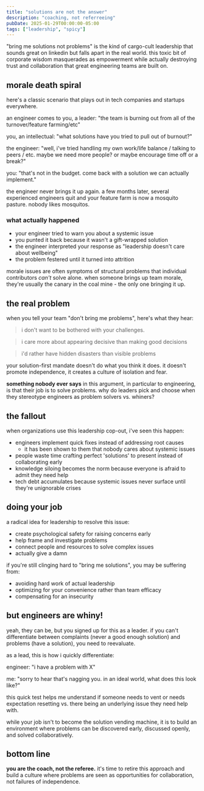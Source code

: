 ```yaml
---
title: "solutions are not the answer"
description: "coaching, not referreeing"
pubDate: 2025-01-29T00:00:00-05:00
tags: ["leadership", "spicy"]
---
```


"bring me solutions not problems" is the kind of cargo-cult leadership that sounds great on linkedin but falls apart in the real world. this toxic bit of corporate wisdom masquerades as empowerment while actually destroying trust and collaboration that great engineering teams are built on.

## morale death spiral

here's a classic scenario that plays out in tech companies and startups everywhere.

an engineer comes to you, a leader: "the team is burning out from all of the turnover/feature farming/etc"

you, an intellectual: "what solutions have you tried to pull out of burnout?"

the engineer: "well, i've tried handling my own work/life balance / talking to peers / etc. maybe we need more people? or maybe encourage time off or a break?"

you: "that's not in the budget. come back with a solution we can actually implement."

the engineer never brings it up again. a few months later, several experienced engineers quit  and your feature farm is now a mosquito pasture. nobody likes mosquitos.

### what actually happened

- your engineer tried to warn you about a systemic issue
- you punted it back because it wasn't a gift-wrapped solution
- the engineer interpreted your response as "leadership doesn't care about wellbeing"
- the problem festered until it turned into attrition

morale issues are often symptoms of structural problems that individual contributors _can't_ solve alone. when someone brings up team morale, they're usually the canary in the coal mine - the only one bringing it up.

## the real problem

when you tell your team "don't bring me problems", here's what they hear:

> i don't want to be bothered with your challenges.

> i care more about appearing decisive than making good decisions

> i'd rather have hidden disasters than visible problems

your solution-first mandate doesn't do what you think it does. it doesn't promote independence, it creates a culture of isolation and fear.

**something nobody ever says** in this argument, in particular to engineering, is that their job is to solve problems. why do leaders pick and choose when they stereotype engineers as problem solvers vs. whiners?

## the fallout

when organizations use this leadership cop-out, i've seen this happen:

- engineers implement quick fixes instead of addressing root causes
  - it has been shown to them that nobody cares about systemic issues
- people waste time crafting perfect 'solutions' to present instead of collaborating early
- knowledge siloing becomes the norm because everyone is afraid to admit they need help
- tech debt accumulates because systemic issues never surface until they're unignorable crises

## doing your job

a radical idea for leadership to resolve this issue:

- create psychological safety for raising concerns early
- help frame and investigate problems
- connect people and resources to solve complex issues
- actually give a damn

if you're still clinging hard to "bring me solutions", you may be suffering from:

- avoiding hard work of actual leadership
- optimizing for your convenience rather than team efficacy
- compensating for an insecurity

## but engineers are whiny!

yeah, they can be, but you signed up for this as a leader. if you can't differentiate between complaints (never a good enough solution) and problems (have a solution), you need to reevaluate.

as a lead, this is how i quickly differentiate:

engineer: "i have a problem with X"

me: "sorry to hear that's nagging you. in an ideal world, what does this look like?"

this quick test helps me understand if someone needs to vent or needs expectation resetting vs. there being an underlying issue they need help with.

while your job isn't to become the solution vending machine, it is to build an environment where problems can be discovered early, discussed openly, and solved collaboratively.

## bottom line

**you are the coach, not the referee.** it's time to retire this approach and build a culture where problems are seen as opportunities for collaboration, not failures of independence.
